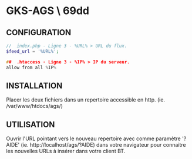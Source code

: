 GKS-AGS \ 69dd
=======

CONFIGURATION
-------------------------

``` php
//  index.php - Ligne 3 - %URL% > URL du flux.
$feed_url = '%URL%';
```

``` c
##  .htaccess - Ligne 3 - %IP% > IP du serveur.
allow from all %IP%
```

INSTALLATION
-------------------------

Placer les deux fichiers dans un repertoire accessible en http. (ie. /var/www/htdocs/ags/)

UTILISATION
-------------------------

Ouvrir l'URL pointant vers le nouveau repertoire avec comme paramètre '?AIDE' (ie. http://localhost/ags/?AIDE) dans votre navigateur pour connaitre les nouvelles URLs à insérer dans votre client BT.
